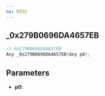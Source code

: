 ```yaml
---
ns: MISC
---
```

## _0x279B0696DA4657EB

```c
// 0x279B0696DA4657EB
Any _0x279B0696DA4657EB(Any p0);
```

## Parameters
* **p0**:
